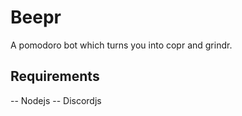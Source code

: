 # Beepr
A pomodoro bot which turns you into copr and grindr. 


## Requirements
-- Nodejs
-- Discordjs
